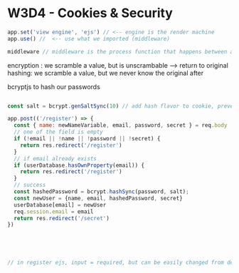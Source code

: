 # W3D4 - Cookies & Security 



```javascript 
app.set('view engine', 'ejs') // <-- engine is the render machine 
app.use() //  <-- use what we imported (middleware)

middleware // middleware is the process function that happens between a request and a response 

```

encryption : we scramble a value, but is unscrambable --> return to original 
hashing: we scramble a value, but we never know the original after 

bcryptjs to hash our passwords 


```javascript

const salt = bcrypt.genSaltSync(10) // add hash flavor to cookie, prevents collision between hashes

app.post(('/register') => { 
  const { name: newNameVariable, email, password, secret } = req.body
  // one of the field is empty
  if (!email || !name || !password || !secret) {
    return res.redirect('/register')
  }
  // if email already exists
  if (userDatabase.hasOwnProperty(email)) {
    return res.redirect('/register')
  }
  // success
  const hashedPassword = bcrypt.hashSync(password, salt);
  const newUser = {name, email, hashedPassword, secret}
  userDatabase[email] = newUser
  req.session.email = email
  return res.redirect('/secret')
})





// in register ejs, input = required, but can be easily changed from developer mode 

 ```
